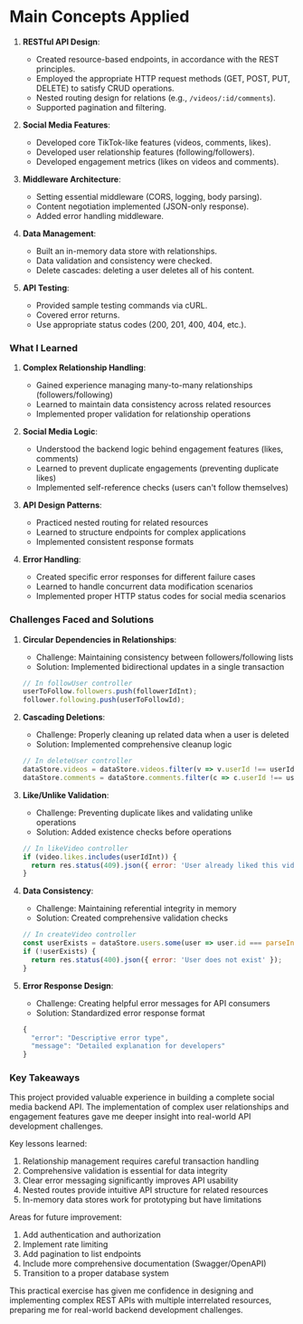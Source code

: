 
# Main Concepts Applied

1. **RESTful API Design**:
   - Created resource-based endpoints, in accordance with the REST principles.
   - Employed the appropriate HTTP request methods (GET, POST, PUT, DELETE) to satisfy CRUD operations.
   - Nested routing design for relations (e.g., `/videos/:id/comments`).
   - Supported pagination and filtering.

2. **Social Media Features**:
   - Developed core TikTok-like features (videos, comments, likes).
   - Developed user relationship features (following/followers).
   - Developed engagement metrics (likes on videos and comments).

3. **Middleware Architecture**:
   - Setting essential middleware (CORS, logging, body parsing).
   - Content negotiation implemented (JSON-only response).
   - Added error handling middleware.

4. **Data Management**:
   - Built an in-memory data store with relationships.
   - Data validation and consistency were checked.
   - Delete cascades: deleting a user deletes all of his content.

5. **API Testing**:
   - Provided sample testing commands via cURL.
   - Covered error returns.
   - Use appropriate status codes (200, 201, 400, 404, etc.).

### What I Learned

1. **Complex Relationship Handling**:
   - Gained experience managing many-to-many relationships (followers/following)
   - Learned to maintain data consistency across related resources
   - Implemented proper validation for relationship operations

2. **Social Media Logic**:
   - Understood the backend logic behind engagement features (likes, comments)
   - Learned to prevent duplicate engagements (preventing duplicate likes)
   - Implemented self-reference checks (users can't follow themselves)

3. **API Design Patterns**:
   - Practiced nested routing for related resources
   - Learned to structure endpoints for complex applications
   - Implemented consistent response formats

4. **Error Handling**:
   - Created specific error responses for different failure cases
   - Learned to handle concurrent data modification scenarios
   - Implemented proper HTTP status codes for social media scenarios

### Challenges Faced and Solutions

1. **Circular Dependencies in Relationships**:
   - Challenge: Maintaining consistency between followers/following lists
   - Solution: Implemented bidirectional updates in a single transaction
   ```javascript
   // In followUser controller
   userToFollow.followers.push(followerIdInt);
   follower.following.push(userToFollowId);
   ```

2. **Cascading Deletions**:
   - Challenge: Properly cleaning up related data when a user is deleted
   - Solution: Implemented comprehensive cleanup logic
   ```javascript
   // In deleteUser controller
   dataStore.videos = dataStore.videos.filter(v => v.userId !== userId);
   dataStore.comments = dataStore.comments.filter(c => c.userId !== userId);
   ```

3. **Like/Unlike Validation**:
   - Challenge: Preventing duplicate likes and validating unlike operations
   - Solution: Added existence checks before operations
   ```javascript
   // In likeVideo controller
   if (video.likes.includes(userIdInt)) {
     return res.status(409).json({ error: 'User already liked this video' });
   }
   ```

4. **Data Consistency**:
   - Challenge: Maintaining referential integrity in memory
   - Solution: Created comprehensive validation checks
   ```javascript
   // In createVideo controller
   const userExists = dataStore.users.some(user => user.id === parseInt(userId));
   if (!userExists) {
     return res.status(400).json({ error: 'User does not exist' });
   }
   ```

5. **Error Response Design**:
   - Challenge: Creating helpful error messages for API consumers
   - Solution: Standardized error response format
   ```javascript
   {
     "error": "Descriptive error type",
     "message": "Detailed explanation for developers"
   }
   ```

### Key Takeaways

This project provided valuable experience in building a complete social media backend API. The implementation of complex user relationships and engagement features gave me deeper insight into real-world API development challenges.

Key lessons learned:
1. Relationship management requires careful transaction handling
2. Comprehensive validation is essential for data integrity
3. Clear error messaging significantly improves API usability
4. Nested routes provide intuitive API structure for related resources
5. In-memory data stores work for prototyping but have limitations

Areas for future improvement:
1. Add authentication and authorization
2. Implement rate limiting
3. Add pagination to list endpoints
4. Include more comprehensive documentation (Swagger/OpenAPI)
5. Transition to a proper database system

This practical exercise has given me confidence in designing and implementing complex REST APIs with multiple interrelated resources, preparing me for real-world backend development challenges.